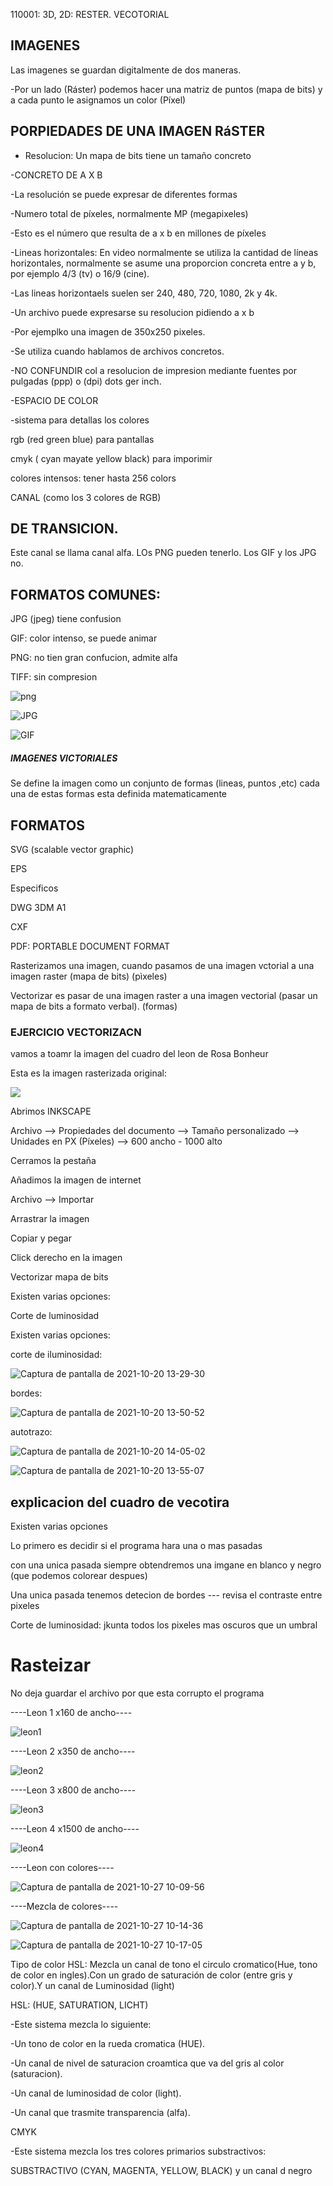 
110001: 3D, 2D: RESTER. VECOTORIAL

## IMAGENES

Las imagenes se guardan digitalmente de dos maneras.

-Por un lado (Ráster) podemos hacer una matriz de puntos (mapa de bits) y a cada punto le asignamos un color (Píxel)

## PORPIEDADES DE UNA IMAGEN RáSTER 

* Resolucion: Un mapa de bits tiene un tamaño concreto

-CONCRETO DE A X B 

-La resolución se puede expresar de diferentes formas

-Numero total de píxeles, normalmente MP (megapixeles)

-Esto es el número que resulta de a x b en millones de píxeles

-Lineas horizontales: En video normalmente se utiliza la cantidad de líneas horizontales, normalmente se asume una proporcion concreta entre a y b, por ejemplo 4/3 (tv) o 16/9 (cine).

-Las lineas horizontaels suelen ser 240, 480, 720, 1080, 2k y 4k.

-Un archivo puede expresarse su resolucion pidiendo a x b

-Por ejemplko una imagen de 350x250 pixeles.

-Se utiliza cuando hablamos de archivos concretos.

-NO CONFUNDIR col a resolucion de impresion mediante fuentes por pulgadas (ppp) o (dpi) dots ger inch.

-ESPACIO DE COLOR

-sistema para detallas los colores 

rgb (red green blue) para pantallas

cmyk ( cyan mayate yellow black) para imporimir 

colores intensos: tener hasta 256 colors

CANAL (como los 3 colores de RGB)

## DE TRANSICION.
 
Este canal se llama canal alfa. LOs PNG pueden tenerlo. Los GIF y los JPG no.
 
## FORMATOS COMUNES:

JPG (jpeg) tiene confusion

GIF: color intenso, se puede animar 

PNG:  no tien gran confucion, admite alfa

TIFF: sin compresion


![png](https://www.ionos.es/digitalguide/fileadmin/DigitalGuide/Screenshots_2020/JPG-photo-at-a-quality-setting-of-25.png)

![JPG](https://static4.depositphotos.com/1006994/298/v/600/depositphotos_2983099-stock-illustration-grunge-design.jpg)

![GIF](https://cdn.oldskull.net/wp-content/uploads/2019/08/6-gifs-animados-dvdp-oldskull-.gif)



##### IMAGENES VICTORIALES

Se define la imagen como un conjunto de formas (lineas, puntos ,etc) cada una de estas formas esta definida matematicamente

## FORMATOS

SVG (scalable vector graphic)

EPS

Especificos

DWG 3DM A1

CXF

PDF: PORTABLE DOCUMENT FORMAT

Rasterizamos una imagen, cuando pasamos de una imagen vctorial a una imagen raster (mapa de bits) (pìxeles)

Vectorizar es pasar de una imagen raster a una imagen vectorial
(pasar un mapa de bits a formato verbal). (formas)


### EJERCICIO VECTORIZACN

vamos a toamr la imagen del cuadro del leon de Rosa Bonheur

Esta es la imagen rasterizada original:

![](https://imagenes.elpais.com/resizer/BZC1wtnQ7F9Fh9_KJdxKWADf-yA=/1960x0/arc-anglerfish-eu-central-1-prod-prisa.s3.amazonaws.com/public/XFGHWVUB6GGPQQBIV36UCJXVOY.jpg)

[](https://elpais.com/cultura/2019/09/30/actualidad/1569858378_536299.html)



Abrimos INKSCAPE

Archivo --> Propiedades del documento --> Tamaño personalizado --> Unidades en PX (Píxeles) --> 600 ancho - 1000 alto

Cerramos la pestaña

Añadimos la imagen de internet

Archivo --> Importar

Arrastrar la imagen

Copiar y pegar

Click derecho en la imagen

Vectorizar mapa de bits

Existen varias opciones:

Corte de luminosidad

Existen varias opciones:

corte de iluminosidad:

![Captura de pantalla de 2021-10-20 13-29-30](https://user-images.githubusercontent.com/90753262/138084688-11870b0f-c932-474f-bdce-114d6d345223.png)

bordes:

![Captura de pantalla de 2021-10-20 13-50-52](https://user-images.githubusercontent.com/90753262/138087419-b83c312c-0ae5-4e73-bcae-152e23e7306f.png)

autotrazo: 

![Captura de pantalla de 2021-10-20 14-05-02](https://user-images.githubusercontent.com/90753262/138089391-12ef0b35-3c3c-4f0c-8989-8d3c57302ede.png)

![Captura de pantalla de 2021-10-20 13-55-07](https://user-images.githubusercontent.com/90753262/138087924-9db021cc-08c8-4234-b78e-96cda1e9d2ef.png)

## explicacion del cuadro de vecotira

Existen varias opciones

Lo primero es decidir si el programa hara una o mas pasadas

con una unica pasada siempre obtendremos una imgane en blanco y negro (que podemos colorear despues)

Una unica pasada tenemos detecion de bordes --- revisa el contraste entre pixeles

Corte de luminosidad: jkunta todos los pixeles mas oscuros que un umbral


# Rasteizar

No deja guardar el archivo por que esta corrupto el programa

----Leon 1 x160 de ancho----

![leon1](https://user-images.githubusercontent.com/90753262/139023343-5696b6cd-e7c1-4ff2-9eb4-e5a354a06000.png)



----Leon 2 x350 de ancho----

![leon2](https://user-images.githubusercontent.com/90753262/139023358-eeba631f-3eba-470b-8735-8b7e64fd778e.png)



----Leon 3 x800 de ancho----

![leon3](https://user-images.githubusercontent.com/90753262/139023519-0fbcbde2-ed3a-47e4-b4a2-6bdd4028df83.png)



----Leon 4 x1500 de ancho----


![leon4](https://user-images.githubusercontent.com/90753262/139023530-bb2f7472-5bfc-48b1-92a3-05d7271a7c58.png)



----Leon con colores----

![Captura de pantalla de 2021-10-27 10-09-56](https://user-images.githubusercontent.com/90753262/139026343-6b0140ce-d99f-4d05-bd87-b79b033ef41f.png)

----Mezcla de colores----

![Captura de pantalla de 2021-10-27 10-14-36](https://user-images.githubusercontent.com/90753262/139027035-cdef76bc-e09e-482c-8ed9-ae34824ec198.png)

![Captura de pantalla de 2021-10-27 10-17-05](https://user-images.githubusercontent.com/90753262/139027369-8f2ba109-7e75-48ab-9206-42d740849621.png)


Tipo de color
HSL: Mezcla un canal de tono el circulo cromatico(Hue, tono de color en ingles).Con un grado de saturación de color (entre gris y color).Y un canal de Luminosidad (light)

HSL: (HUE, SATURATION, LICHT)

-Este sistema mezcla lo siguiente:

-Un tono de color en la rueda cromatica (HUE).

-Un canal de nivel de saturacion croamtica que va del gris al color (saturacion).

-Un canal de luminosidad de color (light).

-Un canal que trasmite transparencia (alfa).


CMYK

-Este sistema mezcla los tres colores primarios substractivos:

SUBSTRACTIVO (CYAN, MAGENTA, YELLOW, BLACK) y un canal d negro



